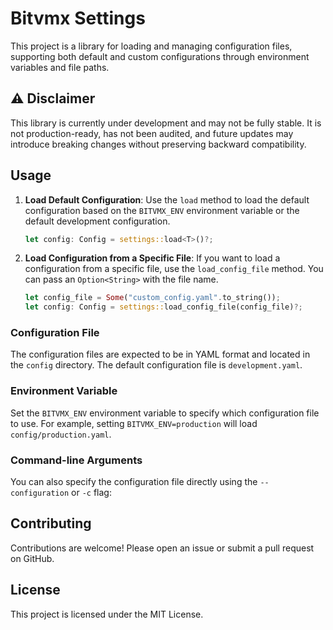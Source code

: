 # Bitvmx Settings


This project is a library for loading and managing configuration files, supporting both default and custom configurations through environment variables and file paths.

## ⚠️ Disclaimer

This library is currently under development and may not be fully stable.
It is not production-ready, has not been audited, and future updates may introduce breaking changes without preserving backward compatibility.

## Usage

1. **Load Default Configuration**:
   Use the `load` method to load the default configuration based on the `BITVMX_ENV` environment variable or the default development configuration.

   ```rust
   let config: Config = settings::load<T>()?;
   ```

2. **Load Configuration from a Specific File**:
   If you want to load a configuration from a specific file, use the `load_config_file` method. You can pass an `Option<String>` with the file name.

   ```rust
   let config_file = Some("custom_config.yaml".to_string());
   let config: Config = settings::load_config_file(config_file)?;
   ```

### Configuration File

The configuration files are expected to be in YAML format and located in the `config` directory. The default configuration file is `development.yaml`.

### Environment Variable

Set the `BITVMX_ENV` environment variable to specify which configuration file to use. For example, setting `BITVMX_ENV=production` will load `config/production.yaml`.

### Command-line Arguments

You can also specify the configuration file directly using the `--configuration` or `-c` flag:

## Contributing
Contributions are welcome! Please open an issue or submit a pull request on GitHub.

## License
This project is licensed under the MIT License.

